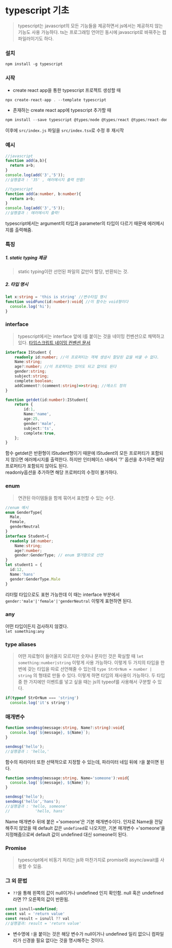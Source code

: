 # typescript 기초  
> typescript는 javascript의 모든 기능들을 제공하면서 js에서는 제공하지 않는 기능도 사용 가능하다. ts는 프로그래밍 언어인 동시에 javascript로 바꿔주는 컴파일러이기도 하다.    
### 설치  
`npm install -g typescript`    
### 시작
- create react app을 통한 typescript 프로젝트 생성할 때  
```jsx
npx create-react-app . --template typescript
```
- 존재하는 create react app에 typescript 추가할 때  
```jsx
npm install --save typescript @types/node @types/react @types/react-dom @types/jest 
```
이후에 `src/index.js` 파일을 `src/index.tsx`로 수정 후 재시작    
### 예시  
```javascript
//javascript
function add(a,b){
  return a+b;
}
console.log(add('3','5'));
//실행결과 : '35' , 에러메시지 출력 안함!
```
```typescript
//typescript
function add(a:number, b:number){
  return a+b;
}
console.log(add('3','5'));
//실행결과 : 에러메시지 출력!
```
typescript에서는 argument의 타입과 parameter의 타입이 다르기 때문에 에러메시지를 출력해줌.    
### 특징  
##### 1. static typing 제공  
> static typing이란 선언된 파일의 값만이 할당, 반환되는 것.  
##### 2. 타입 명시  
```typescript
let x:string = 'this is string' //변수타입 명시
function voidFunc(id:number):void{ //이 함수는 void형이다
  console.log('hi');
}
```    
### interface  
> typescript에서는 interface 앞에 I를 붙이는 것을 네이밍 컨벤션으로 채택하고 있다. [타입스크립트 네이밍 컨벤션 문서](https://github.com/microsoft/TypeScript/wiki/Coding-guidelines)  
```typescript
interface IStudent {
    readonly id:number; //이 프로퍼티는 객체 생성시 할당된 값을 바꿀 수 없다.
    Name:string;
    age?:number; //이 프로퍼티는 있어도 되고 없어도 된다
    gender:string;
    subject:string;
    complete:boolean;
    addComment?:(comment:string)=>string; //메소드 정의
}

function getdet(id:number):IStudent{
    return {
        id:1,
        Name:'name',
        age:25,
        gender:'male',
        subject:'ts',
        complete:true,
    };
}
```  
함수 getdet은 반환형이 IStudent형이기 때문에 IStudent의 모든 프로퍼티가 포함되지 않으면 에러메시지를 출력한다. 하지만 인터페이스 내에서 '?' 옵션을 추가하면 해당 프로퍼티가 포함되지 않아도 된다.  
readonly옵션을 추가하면 해당 프로퍼티의 수정이 불가하다.    
### enum  
> 연관된 아이템들을 함께 묶어서 표현할 수 있는 수단.  
```typescript
//enum 예시
enum GenderType{
  Male,
  Female,
  genderNeutral
}
interface Student={
  readonly id:number; 
    Name:string;
    age?:number; 
    gender:GenderType; // enum 열거형으로 선언
}
let student1 = {
  id:12,
  Name:'hans'
  gender:GenderType.Male
}
```
리터럴 타입으로도 표현 가능한데 이 때는 interface 부분에서
`gender:'male'|'female'|'genderNeutral` 이렇게 표현하면 된다.    
### any  
어떤 타입이든지 검사하지 않겠다.  
`let something:any`  
### type aliases  
> 어떤 자료형이 들어올지 모르지만 숫자나 문자인 것은 확실할 때 `let something:number|string` 이렇게 사용 가능하다. 이렇게 두 가지의 타입을 한 번에 갖는 타입을 따로 선언해줄 수 있는데 `type StrOrNum = number | string` 의 형태로 만들 수 있다. 이렇게 하면 타입의 재사용이 가능하다. 두 타입 중 한 가지에만 이벤트를 넣고 싶을 때는 js의 typeof를 사용해서 구분할 수 있다. 
```typescript
if(typeof StrOrNum === 'string') 
  console.log('it's string')
```    
### 매개변수  
```typescript
function sendmsg(message:string, Name?:string):void{
  console.log(`${message}, ${Name}`);
}

sendmsg('hello');
//실행결과 : 'hello,'
```
함수의 파라미터 또한 선택적으로 지정할 수 있는데, 파라미터 네임 뒤에 `?`을 붙이면 된다.  
```typescript
function sendmsg(message:string, Name='someone'):void{
  console.log(`${message}, ${Name}`);
}

sendmsg('hello');
sendmsg('hello','hans');
//실행결과 : 'hello, someone'
//           'hello, hans'
```
Name 매개변수 뒤에 붙은 ='someone'은 기본 매개변수이다. 인자로 Name을 전달해주지 않았을 때 default 값은 `undefined`로 나오지만, 기본 매개변수 ='someone'을 지정해줌으로써 default 값이 undefined 대신 someone이 된다.    
### Promise  
> typescript에서 비동기 처리는 js와 마찬가지로 promise와 async/await를 사용할 수 있음.    

### 그 외 문법
- `??`을 통해 왼쪽의 값이 null이거나 undefined 인지 확인함. null 혹은 undefined라면 ?? 오른쪽의 값이 반환됨.
```typescript
const isnull=undefined;
const val = 'return value'
const result = isnull ?? val
//실행결과: result = 'return value'
```    
- 변수명에 `!`을 붙이는 것은 해당 변수가 null이거나 undefined 일리 없으니 컴파일러가 신경쓸 필요 없다는 것을 명시해주는 것이다.

